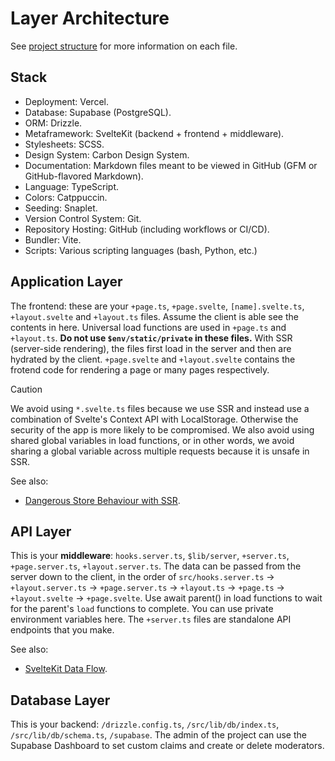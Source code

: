 # Layer Architecture

See [project structure](./project-structure.md) for more information on each file.

## Stack

- Deployment: Vercel.
- Database: Supabase (PostgreSQL).
- ORM: Drizzle.
- Metaframework: SvelteKit (backend + frontend + middleware).
- Stylesheets: SCSS.
- Design System: Carbon Design System.
- Documentation: Markdown files meant to be viewed in GitHub (GFM or GitHub-flavored Markdown).
- Language: TypeScript.
- Colors: Catppuccin.
- Seeding: Snaplet.
- Version Control System: Git.
- Repository Hosting: GitHub (including workflows or CI/CD).
- Bundler: Vite.
- Scripts: Various scripting languages (bash, Python, etc.)

## Application Layer

The frontend: these are your `+page.ts`, `+page.svelte`, `[name].svelte.ts`, `+layout.svelte` and `+layout.ts` files. Assume the client is able see the contents in here. Universal load functions are used in `+page.ts` and `+layout.ts`. **Do not use `$env/static/private` in these files.** With SSR (server-side rendering), the files first load in the server and then are hydrated by the client. `+page.svelte` and `+layout.svelte` contains the frotend code for rendering a page or many pages respectively.

> [!CAUTION]
> We avoid using `*.svelte.ts` files because we use SSR and instead use a combination of Svelte's Context API with LocalStorage. Otherwise the security of the app is more likely to be compromised. We also avoid using shared global variables in load functions, or in other words, we avoid sharing a global variable across multiple requests because it is unsafe in SSR.

See also:

- [Dangerous Store Behaviour with SSR](https://github.com/sveltejs/kit/discussions/4339).

## API Layer

This is your **middleware**: `hooks.server.ts`, `$lib/server`, `+server.ts`, `+page.server.ts`, `+layout.server.ts`. The data can be passed from the server down to the client, in the order of `src/hooks.server.ts` -> `+layout.server.ts` -> `+page.server.ts` -> `+layout.ts` -> `+page.ts` -> `+layout.svelte` -> `+page.svelte`. Use await parent() in load functions to wait for the parent's `load` functions to complete. You can use private environment variables here. The `+server.ts` files are standalone API endpoints that you make.

See also:

- [SvelteKit Data Flow](https://joyofcode.xyz/sveltekit-data-flow).

## Database Layer

This is your backend: `/drizzle.config.ts`, `/src/lib/db/index.ts`, `/src/lib/db/schema.ts`, `/supabase`. The admin of the project can use the Supabase Dashboard to set custom claims and create or delete moderators.
